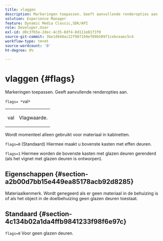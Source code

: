 ```yaml
---
title: vlaggen
description: Markeringen toepassen. Geeft aanvullende renderopties aan.
solution: Experience Manager
feature: Dynamic Media Classic,SDK/API
role: Developer,User
exl-id: d0c3f65e-2dec-4c35-8df4-8d111e81f3f0
source-git-commit: 3be1d948ac22f907169ef09b509f1cebceaec5c4
workflow-type: tm+mt
source-wordcount: '0'
ht-degree: 0%

---
```


# vlaggen {#flags}

Markeringen toepassen. Geeft aanvullende renderopties aan.

`flags= *`val`*`

<table id="simpletable_00B21BD9E47E4D2FB0042CB507431916"> 
 <tr class="strow"> 
  <td class="stentry"> <p><span class="varname"> val</span> </p> </td> 
  <td class="stentry"> <p>Vlagwaarde. </p></td> 
 </tr> 
</table>

Wordt momenteel alleen gebruikt voor materiaal in kabinetten.

`flags=0` (Standaard) Hiermee maakt u bovenste kasten met effen deuren.

`flags=1` Hiermee worden de bovenste kasten met glazen deuren gerenderd (als het vignet met glazen deuren is ontworpen).

## Eigenschappen {#section-a2b00d7bb15e449ea85178acb92d8285}

Materiaalkenmerk. Wordt genegeerd als er geen materiaal in de behuizing is of als het object in de doelbehuizing geen glazen deuren toestaat.

## Standaard {#section-4c134b02a1da4ffb9841233f98f6e97c}

`flags=0` Voor geen glazen deuren.
